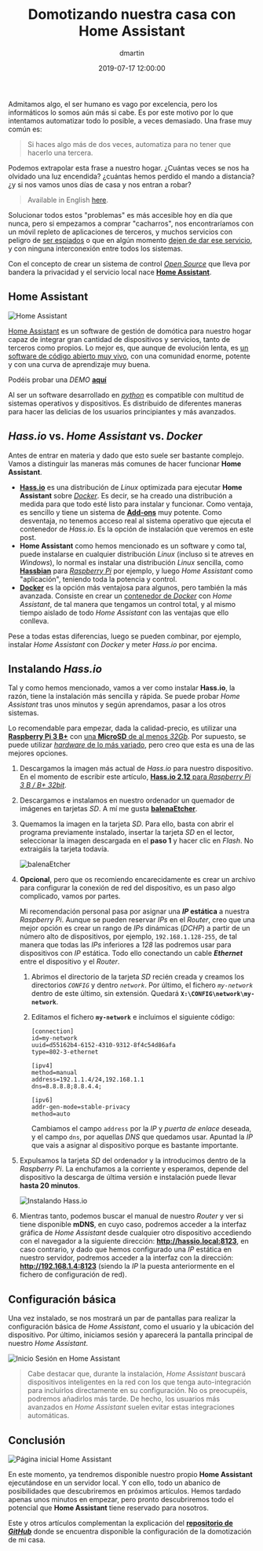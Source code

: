 ﻿---
layout: post
current: post
cover: assets/images/posts/2019-07-17-domotizando-nuestra-casa-con-home-assistant/header.png
navigation: True
title: "Domotizando nuestra casa con Home Assistant"
date: 2019-07-17 12:00:00
tags: homeassistant hassio domotica
class: post-template
subclass: 'post'
author: dmartin
---

Admitamos algo, el ser humano es vago por excelencia, pero los informáticos lo somos aún más si cabe. Es por este motivo por lo que intentamos automatizar todo lo posible, a veces demasiado. Una frase muy común es:

> Si haces algo más de dos veces, automatiza para no tener que hacerlo una tercera.

Podemos extrapolar esta frase a nuestro hogar. ¿Cuántas veces se nos ha olvidado una luz encendida? ¿cuántas hemos perdido el mando a distancia? ¿y si nos vamos unos días de casa y nos entran a robar?

> Available in English [here](http://www.danielmartingonzalez.com/domotizing-our-house-with-home-assistant-readme.html).

Solucionar todos estos "problemas" es más accesible hoy en día que nunca, pero si empezamos a comprar "cacharros", nos encontraríamos con un móvil repleto de aplicaciones de terceros, y muchos servicios con peligro de [ser espiados](https://www.xataka.com/privacidad/amazon-admite-que-conserva-algunos-algunos-datos-alexa-forma-indefinida-incluso-usuario-elimina-grabacion-voz) o que en algún momento [dejen de dar ese servicio](https://www.xataka.com/seguridad/quedarse-encerrado-calefaccion-imprevisibles-consecuencias-apagon-google-casa-conectada), y con ninguna interconexión entre todos los sistemas.

Con el concepto de crear un sistema de control [*Open Source*](https://es.wikipedia.org/wiki/Open_Source_Definition) que lleva por bandera la privacidad y el servicio local nace [**Home Assistant**](https://www.home-assistant.io/).

## Home Assistant

![Home Assistant](/assets/images/posts/2019-07-17-domotizando-nuestra-casa-con-home-assistant/image01.jpg)

[Home Assistant](https://www.home-assistant.io/) es un software de gestión de domótica para nuestro hogar capaz de integrar gran cantidad de dispositivos y servicios, tanto de terceros como propios. Lo mejor es, que aunque de evolución lenta, es [un software de código abierto muy vivo](https://github.com/home-assistant), con una comunidad enorme, potente y con una curva de aprendizaje muy buena.

Podéis probar una *DEMO* [**aquí**](https://demo.home-assistant.io/#/lovelace/0)

Al ser un software desarrollado en [*python*](https://www.python.org/) es compatible con multitud de sistemas operativos y dispositivos. Es distribuido de diferentes maneras para hacer las delicias de los usuarios principiantes y más avanzados.

## *Hass.io* vs. *Home Assistant* vs. *Docker*

Antes de entrar en materia y dado que esto suele ser bastante complejo. Vamos a distinguir las maneras más comunes de hacer funcionar **Home Assistant**.

- [**Hass.io**](https://www.home-assistant.io/hassio/installation/) es una distribución de *Linux* optimizada para ejecutar **Home Assistant** sobre [*Docker*](https://www.nocountryforgeeks.com/contenerizacion-de-aplicaciones-en-docker/). Es decir, se ha creado una distribución a medida para que todo esté listo para instalar y funcionar. Como ventaja, es sencillo y tiene un sistema de [**Add-ons**](https://www.home-assistant.io/addons/) muy potente. Como desventaja, no tenemos acceso real al sistema operativo que ejecuta el contenedor de *Hass.io*. Es la opción de instalación que veremos en este post.
- **Home Assistant** como hemos mencionado es un software y como tal, puede instalarse en cualquier distribución *Linux* (incluso si te atreves en *Windows*), lo normal es instalar una distribución *Linux* sencilla, como [**Hassbian**](https://www.home-assistant.io/docs/hassbian/installation/) para [*Raspberry Pi*](https://www.raspberrypi.org/) por ejemplo, y luego *Home Assistant* como "aplicación", teniendo toda la potencia y control.
- [**Docker**](https://www.home-assistant.io/docs/installation/docker/) es la opción más ventajosa para algunos, pero también la más avanzada. Consiste en crear un [contenedor de *Docker*](https://www.nocountryforgeeks.com/contenerizacion-de-aplicaciones-en-docker/) con *Home Assistant*, de tal manera que tengamos un control total, y al mismo tiempo aislado de todo *Home Assistant* con las ventajas que ello conlleva.

Pese a todas estas diferencias, luego se pueden combinar, por ejemplo, instalar *Home Assistant* con *Docker* y meter *Hass.io* por encima.

## Instalando *Hass.io*

Tal y como hemos mencionado, vamos a ver como instalar **Hass.io**, la razón, tiene la instalación más sencilla y rápida. Se puede probar *Home Assistant* tras unos minutos y según aprendamos, pasar a los otros sistemas.

Lo recomendable para empezar, dada la calidad-precio, es utilizar una [**Raspberry Pi 3 B+**](https://amzn.to/2lBMWFL) con [una **MicroSD** de al menos *32Gb*](https://amzn.to/2lBMWFL). Por supuesto, se puede utilizar [*hardware* de lo más variado](https://www.home-assistant.io/hassio/installation/), pero creo que esta es una de las mejores opciones.

1. Descargamos la imagen más actual de *Hass.io* para nuestro dispositivo. En el momento de escribir este artículo, [**Hass.io 2.12** para *Raspberry Pi 3 B / B+ 32bit*](https://github.com/home-assistant/hassos/releases/download/2.12/hassos_rpi3-2.12.img.gz).

2. Descargamos e instalamos en nuestro ordenador un quemador de imágenes en tarjetas *SD*. A mí me gusta [**balenaEtcher**](https://www.balena.io/etcher).

3. Quemamos la imagen en la tarjeta *SD*. Para ello, basta con abrir el programa previamente instalado, insertar la tarjeta *SD* en el lector, seleccionar la imagen descargada en el **paso 1** y hacer clic en *Flash*. No extraigáis la tarjeta todavía.

    ![balenaEtcher](/assets/images/posts/2019-07-17-domotizando-nuestra-casa-con-home-assistant/image01.gif)

4. **Opcional**, pero que os recomiendo encarecidamente es crear un archivo para configurar la conexión de red del dispositivo, es un paso algo complicado, vamos por partes.

    Mi recomendación personal pasa por asignar una ***IP* estática** a nuestra *Raspberry Pi*. Aunque se pueden reservar *IPs* en el *Router*, creo que una mejor opción es crear un rango de *IPs* dinámicas (*DCHP*) a partir de un número alto de dispositivos, por ejemplo, ``192.168.1.128-255``, de tal manera que todas las *IPs* inferiores a *128* las podremos usar para dispositivos con *IP* estática. Todo ello conectando un cable ***Ethernet*** entre el dispositivo y el *Router*.

    1. Abrimos el directorio de la tarjeta *SD* recién creada y creamos los directorios *`CONFIG`* y dentro *`network`*. Por último, el fichero *`my-network`* dentro de este último, sin extensión. Quedará **`X:\CONFIG\network\my-network`**.
    2. Editamos el fichero **`my-network`** e incluimos el siguiente código:

        ```
        [connection]
        id=my-network
        uuid=d55162b4-6152-4310-9312-8f4c54d86afa
        type=802-3-ethernet

        [ipv4]
        method=manual
        address=192.1.1.4/24,192.168.1.1
        dns=8.8.8.8;8.8.4.4;

        [ipv6]
        addr-gen-mode=stable-privacy
        method=auto
        ```

        Cambiamos el campo `address` por la *IP* y *puerta de enlace* deseada, y el campo `dns`, por aquellas *DNS* que quedamos usar. Apuntad la *IP* que vais a asignar al dispositivo porque es bastante importante.

5. Expulsamos la tarjeta *SD* del ordenador y la introducimos dentro de la *Raspberry Pi*. La enchufamos a la corriente y esperamos, depende del dispositivo la descarga de última versión e instalación puede llevar **hasta 20 minutos**.

    ![Instalando Hass.io](/assets/images/posts/2019-07-17-domotizando-nuestra-casa-con-home-assistant/image02.jpg)

6. Mientras tanto, podemos buscar el manual de nuestro *Router* y ver si tiene disponible **mDNS**, en cuyo caso, podremos acceder a la interfaz gráfica de *Home Assistant* desde cualquier otro dispositivo accediendo con el navegador a la siguiente dirección: **http://hassio.local:8123**, en caso contrario, y dado que hemos configurado una *IP* estática en nuestro servidor, podremos acceder a la interfaz con la dirección: **http://192.168.1.4:8123** (siendo la *IP* la puesta anteriormente en el fichero de configuración de red).

## Configuración básica

Una vez instalado, se nos mostrará un par de pantallas para realizar la configuración básica de *Home Assistant*, como el usuario y la ubicación del dispositivo. Por último, iniciamos sesión y aparecerá la pantalla principal de nuestro *Home Assistant*.

![Inicio Sesión en Home Assistant](/assets/images/posts/2019-07-17-domotizando-nuestra-casa-con-home-assistant/image03.jpg)

> Cabe destacar que, durante la instalación, *Home Assistant* buscará dispositivos inteligentes en la red con los que tenga auto-integración para incluirlos directamente en su configuración. No os preocupéis, podremos añadirlos más tarde. De hecho, los usuarios más avanzados en *Home Assistant* suelen evitar estas integraciones automáticas.

## Conclusión

![Página inicial Home Assistant](/assets/images/posts/2019-07-17-domotizando-nuestra-casa-con-home-assistant/image04.jpg)

En este momento, ya tendremos disponible nuestro propio **Home Assistant** ejecutándose en un servidor local. Y con ello, todo un abanico de posibilidades que descubriremos en próximos artículos. Hemos tardado apenas unos minutos en empezar, pero pronto descubriremos todo el potencial que **Home Assistant** tiene reservado para nosotros.

Este y otros artículos complementan la explicación del [**repositorio de *GitHub***](https://github.com/danimart1991/home-assistant-config) donde se encuentra disponible la configuración de la domotización de mi casa.
